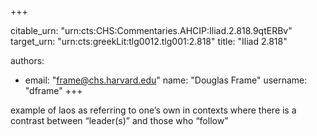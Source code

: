 +++


citable_urn: "urn:cts:CHS:Commentaries.AHCIP:Iliad.2.818.9qtERBv"
target_urn: "urn:cts:greekLit:tlg0012.tlg001:2.818"
title: "Iliad 2.818"

authors:
- email: "frame@chs.harvard.edu"
  name: "Douglas Frame"
  username: "dframe"
+++

<p>example of laos as referring to one’s own in contexts where there is a contrast between “leader(s)” and those who “follow”</p>